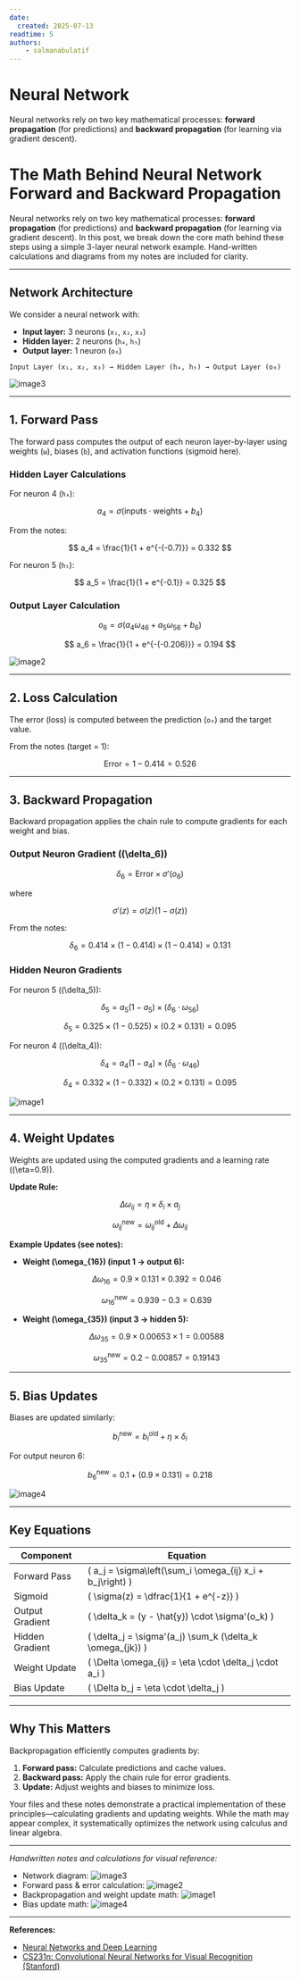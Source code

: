 ```yaml
---
date:
  created: 2025-07-13
readtime: 5
authors:
    - salmanabulatif
---
```


# Neural Network

Neural networks rely on two key mathematical processes: **forward propagation** (for predictions) and **backward propagation** (for learning via gradient descent).

<!-- more -->

# The Math Behind Neural Network Forward and Backward Propagation

Neural networks rely on two key mathematical processes: **forward propagation** (for predictions) and **backward propagation** (for learning via gradient descent). In this post, we break down the core math behind these steps using a simple 3-layer neural network example. Hand-written calculations and diagrams from my notes are included for clarity.

---

## Network Architecture

We consider a neural network with:

- **Input layer:** 3 neurons (`x₁`, `x₂`, `x₃`)
- **Hidden layer:** 2 neurons (`h₄`, `h₅`)
- **Output layer:** 1 neuron (`o₆`)

```text
Input Layer (x₁, x₂, x₃) → Hidden Layer (h₄, h₅) → Output Layer (o₆)
```

![image3](image3)

---

## 1. Forward Pass

The forward pass computes the output of each neuron layer-by-layer using weights (`ω`), biases (`b`), and activation functions (sigmoid here).

### Hidden Layer Calculations

For neuron 4 (`h₄`):

$$
a_4 = \sigma(\text{inputs} \cdot \text{weights} + b_4)
$$

From the notes:

$$
a_4 = \frac{1}{1 + e^{-(-0.7)}} = 0.332
$$

For neuron 5 (`h₅`):

$$
a_5 = \frac{1}{1 + e^{-0.1}} = 0.325
$$

### Output Layer Calculation

$$
o_6 = \sigma(a_4 \omega_{46} + a_5 \omega_{56} + b_6)
$$

$$
a_6 = \frac{1}{1 + e^{-(-0.206)}} = 0.194
$$

![image2](image2)

---

## 2. Loss Calculation

The error (loss) is computed between the prediction (`o₆`) and the target value.

From the notes (target = 1):

$$
\text{Error} = 1 - 0.414 = 0.526
$$

---

## 3. Backward Propagation

Backward propagation applies the chain rule to compute gradients for each weight and bias.

### Output Neuron Gradient (\(\delta_6\))

$$
\delta_6 = \text{Error} \times \sigma'(o_6)
$$

where 

$$
\sigma'(z) = \sigma(z)(1 - \sigma(z))
$$

From the notes:

$$
\delta_6 = 0.414 \times (1 - 0.414) \times (1 - 0.414) = 0.131
$$

### Hidden Neuron Gradients

For neuron 5 (\(\delta_5\)):

$$
\delta_5 = a_5(1 - a_5) \times (\delta_6 \cdot \omega_{56})
$$

$$
\delta_5 = 0.325 \times (1 - 0.525) \times (0.2 \times 0.131) = 0.095
$$

For neuron 4 (\(\delta_4\)):

$$
\delta_4 = a_4(1 - a_4) \times (\delta_6 \cdot \omega_{46})
$$

$$
\delta_4 = 0.332 \times (1 - 0.332) \times (0.2 \times 0.131) = 0.095
$$

![image1](image1)

---

## 4. Weight Updates

Weights are updated using the computed gradients and a learning rate (\(\eta=0.9\)).

**Update Rule:**

$$
\Delta \omega_{ij} = \eta \times \delta_i \times a_j
$$

$$
\omega_{ij}^{\text{new}} = \omega_{ij}^{\text{old}} + \Delta \omega_{ij}
$$

**Example Updates (see notes):**

- **Weight \(\omega_{16}\) (input 1 → output 6):**

    $$
    \Delta \omega_{16} = 0.9 \times 0.131 \times 0.392 = 0.046
    $$

    $$
    \omega_{16}^{\text{new}} = 0.939 - 0.3 = 0.639
    $$

- **Weight \(\omega_{35}\) (input 3 → hidden 5):**

    $$
    \Delta \omega_{35} = 0.9 \times 0.00653 \times 1 = 0.00588
    $$

    $$
    \omega_{35}^{\text{new}} = 0.2 - 0.00857 = 0.19143
    $$

---

## 5. Bias Updates

Biases are updated similarly:

$$
b_i^{\text{new}} = b_i^{\text{old}} + \eta \times \delta_i
$$

For output neuron 6:

$$
b_6^{\text{new}} = 0.1 + (0.9 \times 0.131) = 0.218
$$

![image4](image4)

---

## Key Equations

| Component         | Equation                                              |
| ----------------- | ---------------------------------------------------- |
| Forward Pass      | \( a_j = \sigma\left(\sum_i \omega_{ij} x_i + b_j\right) \)      |
| Sigmoid           | \( \sigma(z) = \dfrac{1}{1 + e^{-z}} \)              |
| Output Gradient   | \( \delta_k = (y - \hat{y}) \cdot \sigma'(o_k) \)   |
| Hidden Gradient   | \( \delta_j = \sigma'(a_j) \sum_k (\delta_k \omega_{jk}) \) |
| Weight Update     | \( \Delta \omega_{ij} = \eta \cdot \delta_j \cdot a_i \) |
| Bias Update       | \( \Delta b_j = \eta \cdot \delta_j \)              |

---

## Why This Matters

Backpropagation efficiently computes gradients by:

1. **Forward pass:** Calculate predictions and cache values.
2. **Backward pass:** Apply the chain rule for error gradients.
3. **Update:** Adjust weights and biases to minimize loss.

Your files and these notes demonstrate a practical implementation of these principles—calculating gradients and updating weights. While the math may appear complex, it systematically optimizes the network using calculus and linear algebra.

---

*Handwritten notes and calculations for visual reference:*

- Network diagram: ![image3](image3)
- Forward pass & error calculation: ![image2](image2)
- Backpropagation and weight update math: ![image1](image1)
- Bias update math: ![image4](image4)

---

**References:**  
- [Neural Networks and Deep Learning](http://neuralnetworksanddeeplearning.com/)
- [CS231n: Convolutional Neural Networks for Visual Recognition (Stanford)](http://cs231n.github.io/neural-networks-2/)
